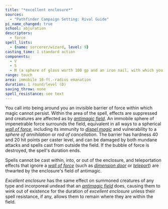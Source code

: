 ```yaml
---
title: "*excellent enclosure*"
sources:
  - "Pathfinder Campaign Setting: Rival Guide"
pi_name_changed: true
school: abjuration
descriptors:
  - force
spell_lists:
  - {name: sorcerer/wizard, level: 9}
casting_time: 1 standard action
components:
  - V
  - S
  - M (a sphere of glass worth 100 gp and an iron nail, with which you pierce the glass on casting)
range: touch
area: immobile 10-ft.-radius emanation
duration: 1 round/level (D)
saving_throw: none
spell_resistance: see text
---
```


You call into being around you an invisible barrier of force within which magic cannot persist. Within the area of the spell, effects are suppressed and creatures are affected as by [*antimagic field*](/spells/antimagic-field/). An immobile sphere of impenetrable force surrounds the field, equivalent in all ways to a spherical [*wall of force*](/spells/wall-of-force/), including its immunity to [*dispel magic*](/spells/dispel-magic/) and vulnerability to a *sphere of annihilation* or *rod of cancellation*. The barrier has hardness 40 and 20 hit points per caster level, and can be damaged by both mundane attacks and spells cast from outside the field. If the bubble of force is destroyed, the spell's duration ends.

Spells cannot be cast within, into, or out of the enclosure, and teleportation effects that ignore a [*wall of force*](/spells/wall-of-force/) (such as [*dimension door*](/spells/dimension-door/) or [*teleport*](/spells/teleport/)) are thwarted by the enclosure's field of antimagic.

*Excellent enclosure* has the same effect on summoned creatures of any type and incorporeal undead that an [*antimagic field*](/spells/antimagic-field/) does, causing them to wink out of existence for the duration of *excellent enclosure* unless their spell resistance, if any, allows them to remain where they are within the field.
